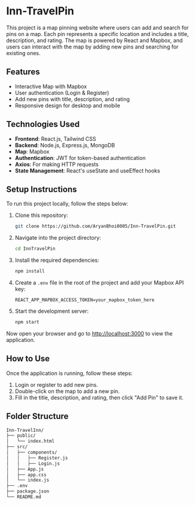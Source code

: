 # Inn-TravelPin

This project is a map pinning website where users can add and search for pins on a map. Each pin represents a specific location and includes a title, description, and rating. The map is powered by React and Mapbox, and users can interact with the map by adding new pins and searching for existing ones.

## Features

- Interactive Map with Mapbox
- User authentication (Login & Register)
- Add new pins with title, description, and rating
- Responsive design for desktop and mobile

## Technologies Used

- **Frontend**: React.js, Tailwind CSS
- **Backend**: Node.js, Express.js, MongoDB
- **Map**: Mapbox
- **Authentication**: JWT for token-based authentication
- **Axios**: For making HTTP requests
- **State Management**: React's useState and useEffect hooks

## Setup Instructions

To run this project locally, follow the steps below:

1. Clone this repository:
    ```bash
    git clone https://github.com/AryanBhoi0005/Inn-TravelPin.git
    ```

2. Navigate into the project directory:
    ```bash
    cd InnTravelPin
    ```

3. Install the required dependencies:
    ```bash
    npm install
    ```

4. Create a `.env` file in the root of the project and add your Mapbox API key:
    ```env
    REACT_APP_MAPBOX_ACCESS_TOKEN=your_mapbox_token_here
    ```

5. Start the development server:
    ```bash
    npm start
    ```

Now open your browser and go to [http://localhost:3000](http://localhost:3000) to view the application.

## How to Use

Once the application is running, follow these steps:

1. Login or register to add new pins.
2. Double-click on the map to add a new pin.
3. Fill in the title, description, and rating, then click "Add Pin" to save it.

## Folder Structure

```bash
Inn-TravelInn/
├── public/
│   └── index.html
├── src/
│   ├── components/
│   │   ├── Register.js
│   │   ├── Login.js
│   ├── App.js
│   ├── app.css
│   └── index.js
├── .env
├── package.json
└── README.md
